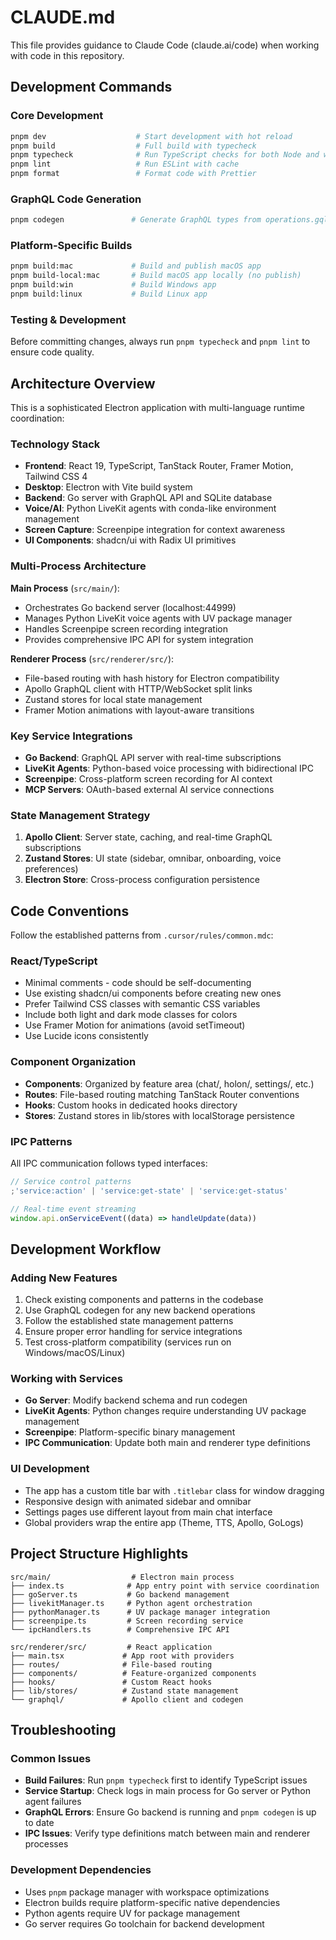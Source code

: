 # CLAUDE.md

This file provides guidance to Claude Code (claude.ai/code) when working with code in this repository.

## Development Commands

### Core Development

```bash
pnpm dev                    # Start development with hot reload
pnpm build                  # Full build with typecheck
pnpm typecheck              # Run TypeScript checks for both Node and web
pnpm lint                   # Run ESLint with cache
pnpm format                 # Format code with Prettier
```

### GraphQL Code Generation

```bash
pnpm codegen               # Generate GraphQL types from operations.gql
```

### Platform-Specific Builds

```bash
pnpm build:mac             # Build and publish macOS app
pnpm build-local:mac       # Build macOS app locally (no publish)
pnpm build:win             # Build Windows app
pnpm build:linux           # Build Linux app
```

### Testing & Development

Before committing changes, always run `pnpm typecheck` and `pnpm lint` to ensure code quality.

## Architecture Overview

This is a sophisticated Electron application with multi-language runtime coordination:

### Technology Stack

- **Frontend**: React 19, TypeScript, TanStack Router, Framer Motion, Tailwind CSS 4
- **Desktop**: Electron with Vite build system
- **Backend**: Go server with GraphQL API and SQLite database
- **Voice/AI**: Python LiveKit agents with conda-like environment management
- **Screen Capture**: Screenpipe integration for context awareness
- **UI Components**: shadcn/ui with Radix UI primitives

### Multi-Process Architecture

**Main Process** (`src/main/`):

- Orchestrates Go backend server (localhost:44999)
- Manages Python LiveKit voice agents with UV package manager
- Handles Screenpipe screen recording integration
- Provides comprehensive IPC API for system integration

**Renderer Process** (`src/renderer/src/`):

- File-based routing with hash history for Electron compatibility
- Apollo GraphQL client with HTTP/WebSocket split links
- Zustand stores for local state management
- Framer Motion animations with layout-aware transitions

### Key Service Integrations

- **Go Backend**: GraphQL API server with real-time subscriptions
- **LiveKit Agents**: Python-based voice processing with bidirectional IPC
- **Screenpipe**: Cross-platform screen recording for AI context
- **MCP Servers**: OAuth-based external AI service connections

### State Management Strategy

1. **Apollo Client**: Server state, caching, and real-time GraphQL subscriptions
2. **Zustand Stores**: UI state (sidebar, omnibar, onboarding, voice preferences)
3. **Electron Store**: Cross-process configuration persistence

## Code Conventions

Follow the established patterns from `.cursor/rules/common.mdc`:

### React/TypeScript

- Minimal comments - code should be self-documenting
- Use existing shadcn/ui components before creating new ones
- Prefer Tailwind CSS classes with semantic CSS variables
- Include both light and dark mode classes for colors
- Use Framer Motion for animations (avoid setTimeout)
- Use Lucide icons consistently

### Component Organization

- **Components**: Organized by feature area (chat/, holon/, settings/, etc.)
- **Routes**: File-based routing matching TanStack Router conventions
- **Hooks**: Custom hooks in dedicated hooks directory
- **Stores**: Zustand stores in lib/stores with localStorage persistence

### IPC Patterns

All IPC communication follows typed interfaces:

```typescript
// Service control patterns
;'service:action' | 'service:get-state' | 'service:get-status'

// Real-time event streaming
window.api.onServiceEvent((data) => handleUpdate(data))
```

## Development Workflow

### Adding New Features

1. Check existing components and patterns in the codebase
2. Use GraphQL codegen for any new backend operations
3. Follow the established state management patterns
4. Ensure proper error handling for service integrations
5. Test cross-platform compatibility (services run on Windows/macOS/Linux)

### Working with Services

- **Go Server**: Modify backend schema and run codegen
- **LiveKit Agents**: Python changes require understanding UV package management
- **Screenpipe**: Platform-specific binary management
- **IPC Communication**: Update both main and renderer type definitions

### UI Development

- The app has a custom title bar with `.titlebar` class for window dragging
- Responsive design with animated sidebar and omnibar
- Settings pages use different layout from main chat interface
- Global providers wrap the entire app (Theme, TTS, Apollo, GoLogs)

## Project Structure Highlights

```
src/main/                  # Electron main process
├── index.ts              # App entry point with service coordination
├── goServer.ts           # Go backend management
├── livekitManager.ts     # Python agent orchestration
├── pythonManager.ts      # UV package manager integration
├── screenpipe.ts         # Screen recording service
└── ipcHandlers.ts        # Comprehensive IPC API

src/renderer/src/         # React application
├── main.tsx             # App root with providers
├── routes/              # File-based routing
├── components/          # Feature-organized components
├── hooks/               # Custom React hooks
├── lib/stores/          # Zustand state management
└── graphql/             # Apollo client and codegen
```

## Troubleshooting

### Common Issues

- **Build Failures**: Run `pnpm typecheck` first to identify TypeScript issues
- **Service Startup**: Check logs in main process for Go server or Python agent failures
- **GraphQL Errors**: Ensure Go backend is running and `pnpm codegen` is up to date
- **IPC Issues**: Verify type definitions match between main and renderer processes

### Development Dependencies

- Uses `pnpm` package manager with workspace optimizations
- Electron builds require platform-specific native dependencies
- Python agents require UV for package management
- Go server requires Go toolchain for backend development

